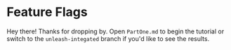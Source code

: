 # Feature Flags
Hey there! Thanks for dropping by. Open `PartOne.md` to begin the tutorial or switch to the `unleash-integated` branch if you'd like to see the results.

